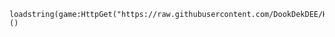     loadstring(game:HttpGet("https://raw.githubusercontent.com/DookDekDEE/Hyper/main/script.lua"))()
